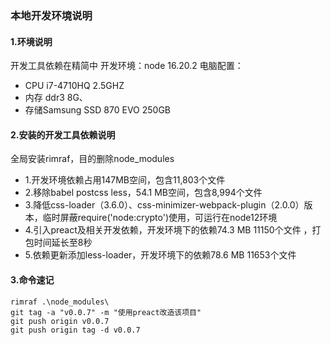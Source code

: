 ### 本地开发环境说明
#### 1.环境说明
开发工具依赖在精简中
开发环境：node 16.20.2
电脑配置：
- CPU i7-4710HQ 2.5GHZ
- 内存 ddr3 8G、
- 存储Samsung SSD 870 EVO 250GB


#### 2.安装的开发工具依赖说明
全局安装rimraf，目的删除node_modules
- 1.开发环境依赖占用147MB空间，包含11,803个文件
- 2.移除babel postcss less，54.1 MB空间，包含8,994个文件
- 3.降低css-loader（3.6.0）、css-minimizer-webpack-plugin（2.0.0）版本，临时屏蔽require('node:crypto')使用，可运行在node12环境
- 4.引入preact及相关开发依赖，开发环境下的依赖74.3 MB 11150个文件 ，打包时间延长至8秒
- 5.依赖更新添加less-loader，开发环境下的依赖78.6 MB 11653个文件

#### 3.命令速记
```
rimraf .\node_modules\
git tag -a "v0.0.7" -m "使用preact改造该项目"
git push origin v0.0.7
git push origin tag -d v0.0.7
```


